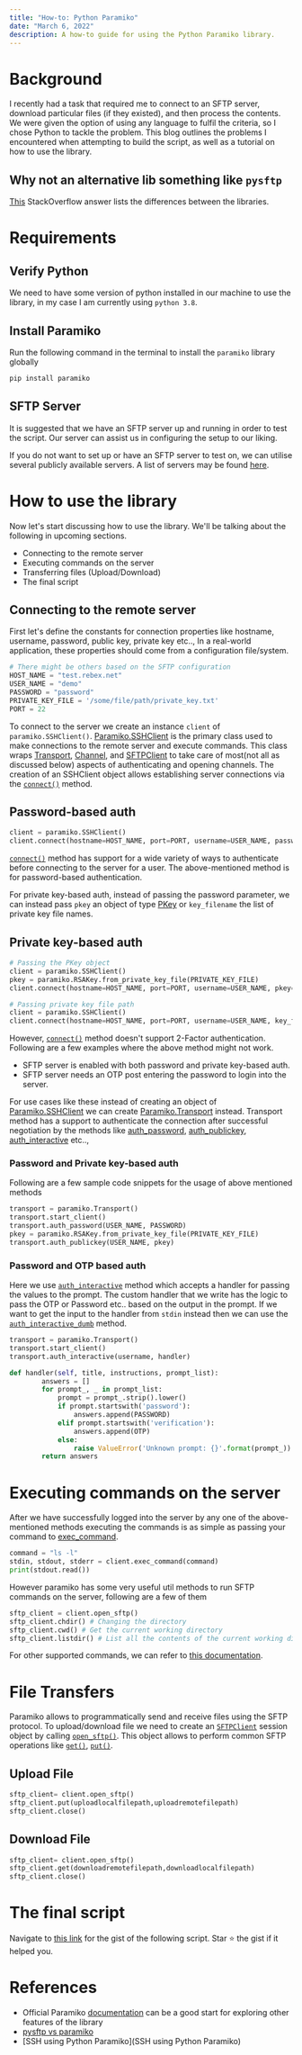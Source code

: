 ```yaml
---
title: "How-to: Python Paramiko"
date: "March 6, 2022"
description: A how-to guide for using the Python Paramiko library.
---
```


# Background

I recently had a task that required me to connect to an SFTP server, download particular files (if they existed), and then process the contents. We were given the option of using any language to fulfil the criteria, so I chose Python to tackle the problem. This blog outlines the problems I encountered when attempting to build the script, as well as a tutorial on how to use the library.

## Why not an alternative lib something like `pysftp`

[This](https://stackoverflow.com/questions/48434941/pysftp-vs-paramiko) StackOverflow answer lists the differences between the libraries.

# Requirements

## Verify Python

We need to have some version of python installed in our machine to use the library, in my case I am currently using `python 3.8`.

## Install Paramiko

Run the following command in the terminal to install the `paramiko` library globally

```sh
pip install paramiko
```

## SFTP Server

It is suggested that we have an SFTP server up and running in order to test the script. Our server can assist us in configuring the setup to our liking.

If you do not want to set up or have an SFTP server to test on, we can utilise several publicly available servers. A list of servers may be found [here](https://www.sftp.net/public-online-sftp-servers).

# How to use the library

Now let's start discussing how to use the library. We'll be talking about the following in upcoming sections.

- Connecting to the remote server
- Executing commands on the server
- Transferring files (Upload/Download)
- The final script

## Connecting to the remote server

First let's define the constants for connection properties like hostname, username, password, public key, private key etc.., In a real-world application, these properties should come from a configuration file/system.

```python
# There might be others based on the SFTP configuration
HOST_NAME = "test.rebex.net"
USER_NAME = "demo"
PASSWORD = "password"
PRIVATE_KEY_FILE = '/some/file/path/private_key.txt'
PORT = 22
```

To connect to the server we create an instance `client` of `paramiko.SSHClient()`. [Paramiko.SSHClient](https://docs.paramiko.org/en/stable/api/client.html) is the primary class used to make connections to the remote server and execute commands. This class wraps [Transport](https://docs.paramiko.org/en/stable/api/transport.html), [Channel](https://docs.paramiko.org/en/stable/api/channel.html), and [SFTPClient](https://docs.paramiko.org/en/stable/api/client.html#paramiko.client.SSHClient) to take care of most(not all as discussed below) aspects of authenticating and opening channels. The creation of an SSHClient object allows establishing server connections via the [`connect()`](https://docs.paramiko.org/en/stable/api/client.html#paramiko.client.SSHClient.connect) method.

## Password-based auth

```python
client = paramiko.SSHClient()
client.connect(hostname=HOST_NAME, port=PORT, username=USER_NAME, password=PASSWORD)
```

[`connect()`](https://docs.paramiko.org/en/stable/api/client.html#paramiko.client.SSHClient.connect) method has support for a wide variety of ways to authenticate before connecting to the server for a user. The above-mentioned method is for password-based authentication.

For private key-based auth, instead of passing the password parameter, we can instead pass `pkey` an object of type [PKey](https://docs.paramiko.org/en/stable/api/keys.html#paramiko.pkey.PKey) or `key_filename` the list of private key file names.

## Private key-based auth

```python
# Passing the PKey object
client = paramiko.SSHClient()
pkey = paramiko.RSAKey.from_private_key_file(PRIVATE_KEY_FILE)
client.connect(hostname=HOST_NAME, port=PORT, username=USER_NAME, pkey=pkey)

# Passing private key file path
client = paramiko.SSHClient()
client.connect(hostname=HOST_NAME, port=PORT, username=USER_NAME, key_filename=PRIVATE_KEY_FILE)
```

However, [`connect()`](https://docs.paramiko.org/en/stable/api/client.html#paramiko.client.SSHClient.connect) method doesn't support 2-Factor authentication. Following are a few examples where the above method might not work.

- SFTP server is enabled with both password and private key-based auth.
- SFTP server needs an OTP post entering the password to login into the server.

For use cases like these instead of creating an object of [Paramiko.SSHClient](https://docs.paramiko.org/en/stable/api/client.html) we can create [Paramiko.Transport](https://docs.paramiko.org/en/stable/api/transport.html) instead. Transport method has a support to authenticate the connection after successful negotiation by the methods like [auth_password](https://docs.paramiko.org/en/stable/api/transport.html#paramiko.transport.Transport.auth_password), [auth_publickey](https://docs.paramiko.org/en/stable/api/transport.html#paramiko.transport.Transport.auth_publickey), [auth_interactive](https://docs.paramiko.org/en/stable/api/transport.html#paramiko.transport.Transport.auth_interactive) etc..,

### Password and Private key-based auth

Following are a few sample code snippets for the usage of above mentioned methods

```python
transport = paramiko.Transport()
transport.start_client()
transport.auth_password(USER_NAME, PASSWORD)
pkey = paramiko.RSAKey.from_private_key_file(PRIVATE_KEY_FILE)
transport.auth_publickey(USER_NAME, pkey)
```

### Password and OTP based auth

Here we use [`auth_interactive`](https://docs.paramiko.org/en/stable/api/transport.html#paramiko.transport.Transport.auth_interactive) method which accepts a handler for passing the values to the prompt. The custom handler that we write has the logic to pass the OTP or Password etc.. based on the output in the prompt. If we want to get the input to the handler from `stdin` instead then we can use the [`auth_interactive_dumb`](https://docs.paramiko.org/en/stable/api/transport.html#paramiko.transport.Transport.auth_interactive_dumb) method.

```python
transport = paramiko.Transport()
transport.start_client()
transport.auth_interactive(username, handler)

def handler(self, title, instructions, prompt_list):
        answers = []
        for prompt_, _ in prompt_list:
            prompt = prompt_.strip().lower()
            if prompt.startswith('password'):
                answers.append(PASSWORD)
            elif prompt.startswith('verification'):
                answers.append(OTP)
            else:
                raise ValueError('Unknown prompt: {}'.format(prompt_))
        return answers

```

# Executing commands on the server

After we have successfully logged into the server by any one of the above-mentioned methods executing the commands is as simple as passing your command to [exec_command](https://docs.paramiko.org/en/2.9/api/client.html#paramiko.client.SSHClient.exec_command).

```python
command = "ls -l"
stdin, stdout, stderr = client.exec_command(command)
print(stdout.read())
```

However paramiko has some very useful util methods to run SFTP commands on the server, following are a few of them

```python
sftp_client = client.open_sftp()
sftp_client.chdir() # Changing the directory
sftp_client.cwd() # Get the current working directory
sftp_client.listdir() # List all the contents of the current working directory
```

For other supported commands, we can refer to [this documentation](https://docs.paramiko.org/en/stable/api/sftp.html).

# File Transfers

Paramiko allows to programmatically send and receive files using the SFTP protocol. To upload/download file we need to create an [`SFTPClient`](https://docs.paramiko.org/en/stable/api/sftp.html#paramiko.sftp_client.SFTPClient) session object by calling [`open_sftp()`](https://docs.paramiko.org/en/stable/api/client.html?highlight=open_sftp#paramiko.client.SSHClient.open_sftp). This object allows to perform common SFTP operations like [`get()`](https://docs.paramiko.org/en/stable/api/sftp.html#paramiko.sftp_client.SFTPClient.get), [`put()`](https://docs.paramiko.org/en/stable/api/sftp.html#paramiko.sftp_client.SFTPClient.put).

## Upload File

```python
sftp_client= client.open_sftp()
sftp_client.put(uploadlocalfilepath,uploadremotefilepath)
sftp_client.close()
```

## Download File

```python
sftp_client= client.open_sftp()
sftp_client.get(downloadremotefilepath,downloadlocalfilepath)
sftp_client.close()
```

# The final script

Navigate to [this link](https://gist.github.com/me-manikanta/aa9e0fd11ba2757521b6e1c5265ac29a#file-paramiko_example-py) for the gist of the following script. Star ⭐️ the gist if it helped you.

# References

- Official Paramiko [documentation](https://docs.paramiko.org/en/stable/#) can be a good start for exploring other features of the library
- [pysftp vs paramiko](https://stackoverflow.com/questions/48434941/pysftp-vs-paramiko)
- [SSH using Python Paramiko](SSH using Python Paramiko)
